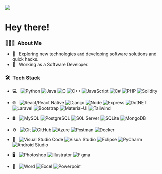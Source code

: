 <img src="https://user-images.githubusercontent.com/71542496/135060605-259f5229-45d1-4d33-a2b8-1da37d178b5f.gif">

<h1> Hey there!</h1>  
 
<h3> 👨🏻‍💻 &nbsp;About Me </h3>

- 🤔 &nbsp; Exploring new technologies and developing software solutions and quick hacks.
- 💼 &nbsp; Working as a Software Developer.

<h3> 🛠 &nbsp;Tech Stack</h3>  

- 💻 &nbsp;
  ![Python](https://img.shields.io/badge/-Python-333333?style=flat&logo=python)
  ![Java](https://img.shields.io/badge/-Java-333333?style=flat&logo=Java&logoColor=007396)
  ![C](https://img.shields.io/badge/-C-333333?style=flat&logo=C%2B%2B&logoColor=00599C)
  ![C++](https://img.shields.io/badge/-C++-333333?style=flat&logo=C%2B%2B&logoColor=00599C)
  ![JavaScript](https://img.shields.io/badge/-JavaScript-333333?style=flat&logo=javascript)
  ![C#](https://img.shields.io/badge/-CSharp-333333?style=flat&logo=csharp)
  ![PHP](https://img.shields.io/badge/-PHP-333333?style=flat&logo=php)
  ![Solidity](https://img.shields.io/badge/-Solidity-333333?style=flat&logo=solidity)
  
- 🌐 &nbsp;
  ![React/React Native](https://img.shields.io/badge/-React/ReactNative-333333?style=flat&logo=react)
  ![Django](https://img.shields.io/badge/-Django-333333?style=flat&logo=django)
  ![Node](https://img.shields.io/badge/-Node.js-333333?style=flat&logo=node.js)
  ![Express](https://img.shields.io/badge/-Express-333333?style=flat&logo=express)
  ![DotNET](https://img.shields.io/badge/-.NET-333333?style=flat&logo=dotnet)
  ![Laravel](https://img.shields.io/badge/-.Laravel-333333?style=flat&logo=laravel)
  ![Bootstrap](https://img.shields.io/badge/-Bootstrap-333333?style=flat&logo=bootstrap&logoColor=563D7C)
  ![Material-UI](https://img.shields.io/badge/-MaterialUI-333333?style=flat&logo=mui&logoColor=563D7C)
  ![Tailwind](https://img.shields.io/badge/-Tailwind-333333?style=flat&logo=tailwindcss&logoColor=563D7C)
  
- 🛢 &nbsp;
  ![MySQL](https://img.shields.io/badge/-MySQL-333333?style=flat&logo=mysql)
  ![PostgreSQL](https://img.shields.io/badge/-PostgreSQL-333333?style=flat&logo=postgresql)
  ![SQL Server](https://img.shields.io/badge/-SQLServer-333333?style=flat&logo=microsoft-sql-server)
  ![SQLite](https://img.shields.io/badge/-SQLite-333333?style=flat&logo=sqlite)
  ![MongoDB](https://img.shields.io/badge/-MongoDB-333333?style=flat&logo=mongodb)
  
- ⚙️ &nbsp;
  ![Git](https://img.shields.io/badge/-Git-333333?style=flat&logo=git)
  ![GitHub](https://img.shields.io/badge/-GitHub-333333?style=flat&logo=github)
  ![Azure](https://img.shields.io/badge/-Azure-333333?style=flat&logo=azure-devops)
  ![Postman](https://img.shields.io/badge/-Postman-333333?style=flat&logo=postman)
  ![Docker](https://img.shields.io/badge/-Docker-333333?style=flat&logo=docker)
  
- 🔧 &nbsp;
  ![Visual Studio Code](https://img.shields.io/badge/-Visual%20Studio%20Code-333333?style=flat&logo=visual-studio-code&logoColor=007ACC)
  ![Visual Studio](https://img.shields.io/badge/-Visual%20Studio-333333?style=flat&logo=visual-studio&logoColor=007ACC)
  ![Eclipse](https://img.shields.io/badge/-Eclipse-333333?style=flat&logo=eclipse-ide&logoColor=2C2255)
  ![PyCharm](https://img.shields.io/badge/-PyCharm-333333?style=flat&logo=pycharm&logoColor=2C2255)
  ![Android Studio](https://img.shields.io/badge/-AndroidStudio-333333?style=flat&logo=android-studio&logoColor=2C2255)
  
- 🖥 &nbsp;
  ![Photoshop](https://img.shields.io/badge/-Photoshop-333333?style=flat&logo=adobe-photoshop)
  ![Illustrator](https://img.shields.io/badge/-Illustrator-333333?style=flat&logo=adobe-illustrator)
  ![Figma](https://img.shields.io/badge/-Figma-333333?style=flat&logo=figma)
  
- 📜 &nbsp;
  ![Word](https://img.shields.io/badge/-Word-333333?style=flat&logo=microsoft-word)
  ![Excel](https://img.shields.io/badge/-Excel-333333?style=flat&logo=microsoft-excel)
  ![Powerpoint](https://img.shields.io/badge/-Powerpoint-333333?style=flat&logo=microsoft-powerpoint)

<!-- <h3> 🤝🏻 &nbsp;Connect with Me </h3> 

<p align="center">
<a href="https://www.rajangautam.com.np"><img alt="Website" src="https://img.shields.io/badge/Website-rajangautam.com.np-blue?style=flat-square&logo=google-chrome"></a>
<a href="https://www.instagram.com/rgautam320"><img alt="Instagram" src="https://img.shields.io/badge/Instagram-rgautam320-blue?style=flat-square&logo=instagram"></a>
<a href="https://www.facebook.com/rgautam320"><img alt="Facebook" src="https://img.shields.io/badge/Facebook-rgautam320-blue?style=flat-square&logo=facebook"></a>
<a href="https://www.twitter.com/rgautam320"><img alt="Twitter" src="https://img.shields.io/badge/Twitter-rgautam320-blue?style=flat-square&logo=twitter"></a>
<a href="https://www.linkedin.com/in/rgautam320/"><img alt="LinkedIn" src="https://img.shields.io/badge/LinkedIn-rgautam320-blue?style=flat-square&logo=linkedin"></a>
<a href="https://www.youtube.com/c/rgautam320/"><img alt="YouTube" src="https://img.shields.io/badge/YouTube-rgautam320-blue?style=flat-square&logo=youtube"></a>
<a href="https://www.gitlab.com/rgautam320/"><img alt="GitLab" src="https://img.shields.io/badge/GitLab-rgautam320-blue?style=flat-square&logo=gitlab"></a>
<a href="mailto:gautamrajan073@gmail.com"><img alt="Email" src="https://img.shields.io/badge/Email-rgautam320-blue?style=flat-square&logo=gmail"></a>
</p> -->
